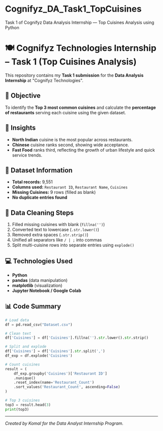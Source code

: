 # Cognifyz_DA_Task1_TopCuisines
Task 1 of Cognifyz Data Analysis Internship — Top Cuisines Analysis using Python

# 🍽️ Cognifyz Technologies Internship – Task 1 (Top Cuisines Analysis)

This repository contains my **Task 1 submission** for the **Data Analysis Internship** at "Cognifyz Technologies".


## 🎯 Objective
To identify the **Top 3 most common cuisines** and calculate the **percentage of restaurants** serving each cuisine using the given dataset.


## 🧠 Insights
- **North Indian** cuisine is the most popular across restaurants.
- **Chinese** cuisine ranks second, showing wide acceptance.
- **Fast Food** ranks third, reflecting the growth of urban lifestyle and quick service trends.

## 🧩 Dataset Information
- **Total records:** 9,551  
- **Columns used:** `Restaurant ID`, `Restaurant Name`, `Cuisines`  
- **Missing Cuisines:** 9 rows (filled as blank)
- **No duplicate entries found**


## 🧹 Data Cleaning Steps
1. Filled missing cuisines with blank (`fillna('')`)
2. Converted text to lowercase (`.str.lower()`)
3. Removed extra spaces (`.str.strip()`)
4. Unified all separators like `/ | ;` into commas
5. Split multi-cuisine rows into separate entries using `explode()`


## 💻 Technologies Used
- **Python**  
- **pandas** (data manipulation)  
- **matplotlib** (visualization)  
- **Jupyter Notebook / Google Colab**


## 📊 Code Summary
```python
# Load data
df = pd.read_csv("Dataset.csv")

# Clean text
df['Cuisines'] = df['Cuisines'].fillna('').str.lower().str.strip()

# Split and explode
df['Cuisines'] = df['Cuisines'].str.split(',')
df_exp = df.explode('Cuisines')

# Count cuisines
result = (
    df_exp.groupby('Cuisines')['Restaurant ID']
    .nunique()
    .reset_index(name='Restaurant_Count')
    .sort_values('Restaurant_Count', ascending=False)
)

# Top 3 cuisines
top3 = result.head(3)
print(top3)
```

---
*Created by Komal for the Data Analyst Internship Program.*
